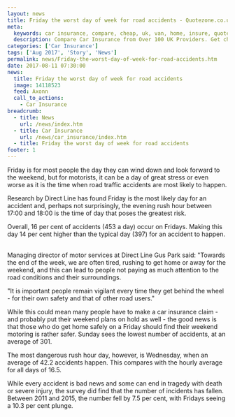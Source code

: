 ```yaml
---
layout: news
title: Friday the worst day of week for road accidents - Quotezone.co.uk
meta:
  keywords: car insurance, compare, cheap, uk, van, home, insure, quotes, online, comparison, bike, loans, life
  description: Compare Car Insurance from Over 100 UK Providers. Get cheap quotes online now using our fast, free, secure comparison site
categories: ['Car Insurance']
tags: ['Aug 2017', 'Story', 'News']
permalink: news/Friday-the-worst-day-of-week-for-road-accidents.htm
date: 2017-08-11 07:30:00
news:
  title: Friday the worst day of week for road accidents
  image: 14118523
  feed: Axonn
  call_to_actions:
    - Car Insurance
breadcrumb:
  - title: News
    url: /news/index.htm
  - title: Car Insurance
    url: /news/car_insurance/index.htm
  - title: Friday the worst day of week for road accidents
footer: 1
---
```


Friday is for most people the day they can wind down and look forward to the weekend, but for motorists, it can be a day of great stress or even worse as it is the time when road traffic accidents are most likely to happen.

Research by Direct Line has found Friday is the most likely day for an accident and, perhaps not surprisingly, the evening rush hour between 17:00 and 18:00 is the time of day that poses the greatest risk.&nbsp;

Overall, 16 per cent of accidents (453 a day) occur on Fridays. Making this day 14 per cent higher than the typical day (397) for an accident to happen. &nbsp;

Managing director of motor services at Direct Line Gus Park said: &quot;Towards the end of the week, we are often tired, rushing to get home or away for the weekend, and this can lead to people not paying as much attention to the road conditions and their surroundings.&nbsp;

&quot;It is important people remain vigilant every time they get behind the wheel - for their own safety and that of other road users.&quot;

While this could mean many people have to make a car insurance claim - and probably put their weekend plans on hold as well - the good news is that those who do get home safely on a Friday should find their weekend motoring is rather safer. Sunday sees the lowest number of accidents, at an average of 301.

The most dangerous rush hour day, however, is Wednesday, when an average of 42.2 accidents happen. This compares with the hourly average for all days of 16.5.

While every accident is bad news and some can end in tragedy with death or severe injury, the survey did find that the number of incidents has fallen. Between 2011 and 2015, the number fell by 7.5 per cent, with Fridays seeing a 10.3 per cent plunge.
